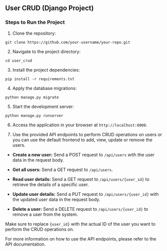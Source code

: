 ## User CRUD (Django Project)

### Steps to Run the Project

1. Clone the repository:

```
git clone https://github.com/your-username/your-repo.git
```

2. Navigate to the project directory:

```
cd user_crud
```

3. Install the project dependencies:

```
pip install -r requirements.txt
```

4. Apply the database migrations:

```
python manage.py migrate
```

5. Start the development server:

```
python manage.py runserver
```

6. Access the application in your browser at `http://localhost:8000`.

7. Use the provided API endpoints to perform CRUD operations on users or you can use the default frontend to add, view, update or remove the users.

- **Create a new user:** Send a POST request to `/api/users` with the user data in the request body.

- **Get all users:** Send a GET request to `/api/users`.

- **Read user details:** Send a GET request to `/api/users/{user_id}` to retrieve the details of a specific user.

- **Update user details:** Send a PUT request to `/api/users/{user_id}` with the updated user data in the request body.

- **Delete a user:** Send a DELETE request to `/api/users/{user_id}` to remove a user from the system.

Make sure to replace `{user_id}` with the actual ID of the user you want to perform the CRUD operations on.

For more information on how to use the API endpoints, please refer to the API documentation.

